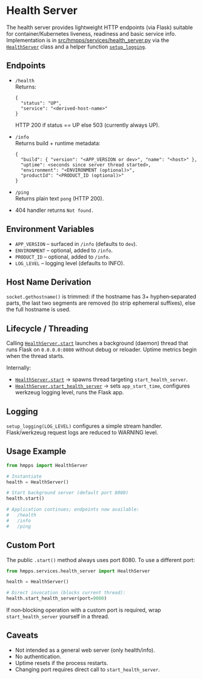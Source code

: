 # Health Server

The health server provides lightweight HTTP endpoints (via Flask) suitable for container/Kubernetes liveness, readiness and basic service info. Implementation is in [src/hmpps/services/health_server.py](src/hmpps/services/health_server.py) via the [`HealthServer`](src/hmpps/services/health_server.py) class and a helper function [`setup_logging`](src/hmpps/services/health_server.py).

## Endpoints

- `/health`  
  Returns:
  ```
  {
    "status": "UP",
    "service": "<derived-host-name>"
  }
  ```
  HTTP 200 if status == UP else 503 (currently always UP).

- `/info`  
  Returns build + runtime metadata:
  ```
  {
    "build": { "version": "<APP_VERSION or dev>", "name": "<host>" },
    "uptime": <seconds since server thread started>,
    "environment": "<ENVIRONMENT (optional)>",
    "productId": "<PRODUCT_ID (optional)>"
  }
  ```

- `/ping`  
  Returns plain text `pong` (HTTP 200).

- 404 handler returns `Not found.`

## Environment Variables

- `APP_VERSION` – surfaced in `/info` (defaults to `dev`).
- `ENVIRONMENT` – optional, added to `/info`.
- `PRODUCT_ID` – optional, added to `/info`.
- `LOG_LEVEL` – logging level (defaults to INFO).

## Host Name Derivation

`socket.gethostname()` is trimmed: if the hostname has 3+ hyphen‑separated parts, the last two segments are removed (to strip ephemeral suffixes), else the full hostname is used.

## Lifecycle / Threading

Calling [`HealthServer.start`](src/hmpps/services/health_server.py) launches a background (daemon) thread that runs Flask on `0.0.0.0:8080` without debug or reloader. Uptime metrics begin when the thread starts.

Internally:
- [`HealthServer.start`](src/hmpps/services/health_server.py) → spawns thread targeting `start_health_server`.
- [`HealthServer.start_health_server`](src/hmpps/services/health_server.py) → sets `app_start_time`, configures werkzeug logging level, runs the Flask app.

## Logging

`setup_logging(LOG_LEVEL)` configures a simple stream handler. Flask/werkzeug request logs are reduced to WARNING level.

## Usage Example

```py
from hmpps import HealthServer

# Instantiate
health = HealthServer()

# Start background server (default port 8080)
health.start()

# Application continues; endpoints now available:
#   /health
#   /info
#   /ping
```

## Custom Port

The public `.start()` method always uses port 8080. To use a different port:

```py
from hmpps.services.health_server import HealthServer

health = HealthServer()

# Direct invocation (blocks current thread):
health.start_health_server(port=9000)
```

If non‑blocking operation with a custom port is required, wrap `start_health_server` yourself in a thread.

## Caveats

- Not intended as a general web server (only health/info).
- No authentication.
- Uptime resets if the process restarts.
- Changing port requires direct call to `start_health_server`.